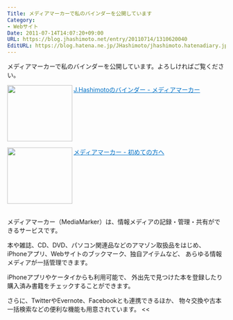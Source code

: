 ```yaml
---
Title: メディアマーカーで私のバインダーを公開しています
Category:
- Webサイト
Date: 2011-07-14T14:07:20+09:00
URL: https://blog.jhashimoto.net/entry/20110714/1310620040
EditURL: https://blog.hatena.ne.jp/JHashimoto/jhashimoto.hatenadiary.jp/atom/entry/12921228815717257504
---
```



メディアマーカーで私のバインダーを公開しています。よろしければご覧ください。

<a href="http://mediamarker.net/u/j_hashimoto/" target="_blank"><img class="alignleft" align="left" border="0" src="http://capture.heartrails.com/150x130/shadow?http://mediamarker.net/u/j_hashimoto/" alt="" width="150" height="130" /></a><a style="color:#0070C5;" href="http://mediamarker.net/u/j_hashimoto/" target="_blank">J.Hashimotoのバインダー - メディアマーカー</a><a href="http://b.hatena.ne.jp/entry/http://mediamarker.net/u/j_hashimoto/" target="_blank"><img border="0" src="http://b.hatena.ne.jp/entry/image/http://mediamarker.net/u/j_hashimoto/" alt="" /></a><br style="clear:both;" />

<a href="http://mediamarker.net/about" target="_blank"><img class="alignleft" align="left" border="0" src="http://capture.heartrails.com/150x130/shadow?http://mediamarker.net/about" alt="" width="150" height="130" /></a><a style="color:#0070C5;" href="http://mediamarker.net/about" target="_blank">メディアマーカー - 初めての方へ</a><a href="http://b.hatena.ne.jp/entry/http://mediamarker.net/about" target="_blank"><img border="0" src="http://b.hatena.ne.jp/entry/image/http://mediamarker.net/about" alt="" /></a><br style="clear:both;" /><br>

>>
メディアマーカー（MediaMarker）は、情報メディアの記録・管理・共有ができるサービスです。

本や雑誌、CD、DVD、パソコン関連品などのアマゾン取扱品をはじめ、
iPhoneアプリ、Webサイトのブックマーク、独自アイテムなど、
あらゆる情報メディアが一括管理できます。

iPhoneアプリやケータイからも利用可能で、
外出先で見つけた本を登録したり購入済み書籍をチェックすることができます。

さらに、TwitterやEvernote、Facebookとも連携できるほか、
物々交換や古本一括検索などの便利な機能も用意されています。
<<

